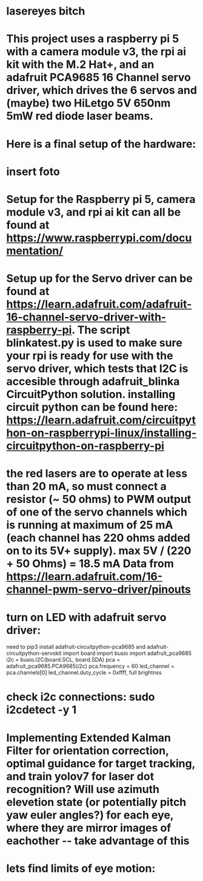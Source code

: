 # lasereyes bitch
# This project uses a raspberry pi 5 with a camera module v3, the rpi ai kit with the M.2 Hat+, and an adafruit PCA9685 16 Channel servo driver, which drives the 6 servos and (maybe) two HiLetgo 5V 650nm 5mW red diode laser beams. 
# Here is a final setup of the hardware:
# insert foto
# Setup for the Raspberry pi 5, camera module v3, and rpi ai kit can all be found at https://www.raspberrypi.com/documentation/
# Setup up for the Servo driver can be found at https://learn.adafruit.com/adafruit-16-channel-servo-driver-with-raspberry-pi. The script blinkatest.py is used to make sure your rpi is ready for use with the servo driver, which tests that I2C is accesible through adafruit_blinka CircuitPython solution. installing circuit python can be found here: https://learn.adafruit.com/circuitpython-on-raspberrypi-linux/installing-circuitpython-on-raspberry-pi
# the red lasers are to operate at less than 20 mA, so must connect a resistor (~ 50 ohms) to PWM output of one of the servo channels which is running at maximum of 25 mA (each channel has 220 ohms added on to its 5V+ supply). max 5V / (220 + 50 Ohms) = 18.5 mA Data from https://learn.adafruit.com/16-channel-pwm-servo-driver/pinouts 
# turn on LED with adafruit servo driver:
need to pip3 install adafruit-circuitpython-pca9685 and adafruit-circuitpython-servokit
import board
import busio
import adafruit_pca9685
i2c = busio.I2C(board.SCL, board.SDA)
pca = adafruit_pca9685.PCA9685(i2c)
pca.frequency = 60
led_channel = pca.channels[0]
led_channel.duty_cycle = 0xffff, full brightnss
# check i2c connections: sudo i2cdetect -y 1
# Implementing Extended Kalman Filter for orientation correction, optimal guidance for target tracking, and train yolov7 for laser dot recognition? Will use azimuth elevetion state (or potentially pitch yaw euler angles?) for each eye, where they are mirror images of eachother -- take advantage of this
# lets find limits of eye motion:

